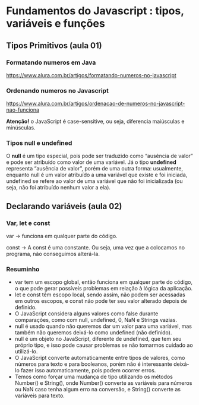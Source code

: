 # Fundamentos do Javascript : tipos, variáveis e funções

## Tipos Primitivos (aula 01)
### Formatando numeros em Java
https://www.alura.com.br/artigos/formatando-numeros-no-javascript

### Ordenando numeros no Javascript
https://www.alura.com.br/artigos/ordenacao-de-numeros-no-javascript-nao-funciona

**Atenção!** o JavaScript é case-sensitive, ou seja, diferencia maiúsculas e minúsculas.

### Tipos null e undefined

O **null** é um tipo especial, pois pode ser traduzido como “ausência de valor” e pode ser atribuído como valor de uma variável. Já o tipo **undefined** representa “ausência de valor”, porém de uma outra forma: usualmente, enquanto null é um valor atribuído a uma variável que existe e foi iniciada, undefined se refere ao valor de uma variável que não foi inicializada (ou seja, não foi atribuído nenhum valor a ela).

 ## Declarando variáveis (aula 02)

 ### Var, let e const

 var -> funciona em qualquer parte do código.

 const -> A const é uma constante. Ou seja, uma vez que a colocamos no programa, não conseguimos alterá-la.

 ### Resuminho
- var tem um escopo global, então funciona em qualquer parte do código, o que pode gerar possíveis problemas em relação à lógica da aplicação.
- let e const têm escopo local, sendo assim, não podem ser acessadas em outros escopos, e const não pode ter seu valor alterado depois de definido.
- O JavaScript considera alguns valores como false durante comparações, como com null, undefined, 0, NaN e Strings vazias.
- null é usado quando não queremos dar um valor para uma variável, mas também não queremos deixá-lo como undefined (não definido).
- null é um objeto no JavaScript, diferente de undefined, que tem seu próprio tipo, e isso pode causar problemas se não tomarmos cuidado ao utilizá-lo.
- O JavaScript converte automaticamente entre tipos de valores, como números para texto e para booleanos, porém não é interessante deixá-lo fazer isso automaticamente, pois podem ocorrer erros.
- Temos como forçar uma mudança de tipo utilizando os métodos Number() e String(), onde Number() converte as variáveis para números ou NaN caso tenha algum erro na conversão, e String() converte as variáveis para texto.
